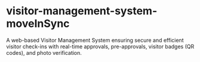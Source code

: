 # visitor-management-system-moveInSync
A web-based Visitor Management System ensuring secure and efficient visitor check-ins with real-time approvals, pre-approvals, visitor badges (QR codes), and photo verification.
